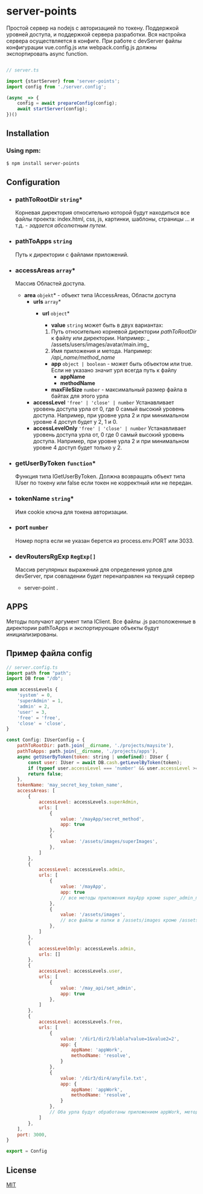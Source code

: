 # server-points
Простой сервер на nodejs с авторизацией по токену. Поддержкой уровней доступа, и поддержкой сервера разработки.
Вся настройка сервера осуществляется в конфиге. При работе с devServer файлы конфигурации vue.config.js или webpack.config.js
должны экспортировать async function.

```ts

// server.ts

import {startServer} from 'server-points';
import config from './server.config';

(async _=> {
    config = await prepareConfig(config);
    await startServer(config);
})()

```

## Installation

### Using npm:

```bash
$ npm install server-points
```

## Configuration

- ### pathToRootDir `string`*
  Корневая директория относительно которой будут находиться все файлы проекта: index.html, css, js, картинки, шаблоны,
  страницы ... и т.д. - _задается абсолютным путем_.

- ### pathToApps `string`
  Путь к директории с файлами приложений.

- ### accessAreas `array`*
  Массив Областей доступа.
    - **area** `objekt`* - объект типа IAccessAreas, Области доступа
        - **urls** `array`*
            - **url** `object`*
                - **value** `string` может быть в двух вариантах:

                1. Путь относительно корневой директории _pathToRootDir_ к файлу или директории. Например: _
                   /assets/users/images/avatar/main.img_
                2. Имя приложения и метода. Например: _/api_name/method_name_

                - **app**  `object | boolean` - может быть объектом или true. Если не указано значит урл всегда путь к
                  файлу
                    - **appName**
                    - **methodName**
                - **maxFileSize** `number` - максимальный размер файла в байтах для этого урла
        - **accessLevel** `'free' | 'close' | number` Устанавливает уровень доступа урла от 0, где 0 самый высокий
          уровень доступа. Например, при уровне урла 2 и при минимальном уровне 4 доступ будет у 2, 1 и 0.
        - **accessLevelOnly** `'free' | 'close' | number` Устанавливает уровень доступа урла от, 0 где 0 самый высокий
          уровень доступа. Например, при уровне урла 2 и при минимальном уровне 4 доступ будет только у 2.

- ### getUserByToken `function`*
  Функция типа IGetUserByToken. Должна возвращать объект типа IUser по токену или false если токен не
  корректный или не передан.

- ### tokenName `string`*
  Имя cookie ключа для токена авторизации.

- ### port `number`
  Номер порта если не указан берется из process.env.PORT или 3033.

- ### devRoutersRgExp `RegExp[]`
  Массив регулярных выражений для определения урлов для devServer, при совпадении будет перенаправлен на текущий сервер
  - server-point .

## APPS
Методы получают аргумент типа IClient. Все файлы .js расположенные в директории pathToApps и экспортирующие объекты будут инициализированы.

## Пример файла config
```js
// server.config.ts
import path from "path";
import DB from "/db";

enum accessLevels {
    'system' = 0,
    'superAdmin' = 1,
    'admin' = 2,
    'user' = 3,
    'free' = 'free',
    'close' = 'close',
}

const Config: IUserConfig = {
    pathToRootDir: path.join(__dirname, './projects/maysite'),
    pathToApps: path.join(__dirname, './projects/apps'),
    async getUserByToken(token: string | undefined): IUser {
        const user: IUser = await DB.cash.getLevelByToken(token);
        if (typeof user.accessLevel === 'number' && user.accessLevel >= 0) return user;
        return false;
    },
    tokenName: 'may_secret_key_token_name',
    accessAreas: [
        {
            accessLevel: accessLevels.superAdmin,
            urls: [
                {
                    value: '/mayApp/secret_method',
                    app: true
                },
                {
                    value: '/assets/images/superImages',
                },
            ]
        },
        {
            accessLevel: accessLevels.admin,
            urls: [
                {
                    value: '/mayApp',
                    app: true
                    // все методы приложения mayApp кроме super_admin_method будут доступны для admin и выше
                },
                {
                    value: '/assets/images',
                    // все файлы и папки в /assets/images кроме /assets/images/superImages будут доступны для admin и выше
                },
            ]
        },
        {
            accessLevelOnly: accessLevels.admin,
            urls: []
        },
        {
            accessLevel: accessLevels.user,
            urls: [
                {
                    value: '/may_api/set_admin',
                    app: true
                },
            ]
        },
        {
            accessLevel: accessLevels.free,
            urls: [
                {
                    value: '/dir1/dir2/blabla?value=1&value2=2',
                    app: {
                        appName: 'appWork',
                        methodName: 'resolve',
                    }
                },
                {
                    value: '/dir3/dir4/anyfile.txt',
                    app: {
                        appName: 'appWork',
                        methodName: 'resolve',
                    }
                },
                // Оба урла будут обработаны приложением appWork, методом resolve  
            ]
        },
    ],
    port: 3000,
}

export = Config


```

## License

[MIT](LICENSE)